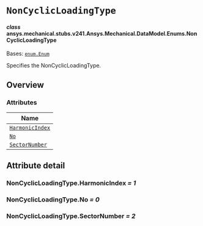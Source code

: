 # `NonCyclicLoadingType`

<a id="ansys.mechanical.stubs.v241.Ansys.Mechanical.DataModel.Enums.NonCyclicLoadingType"></a>

#### *class* ansys.mechanical.stubs.v241.Ansys.Mechanical.DataModel.Enums.NonCyclicLoadingType

Bases: [`enum.Enum`](https://docs.python.org/3/library/enum.html#enum.Enum)

Specifies the NonCyclicLoadingType.

<!-- !! processed by numpydoc !! -->

<a id="overview"></a>

## Overview

### Attributes

| Name |
| ---------------------------------------------------------- |
| [`HarmonicIndex`](#NonCyclicLoadingType.HarmonicIndex) |
| [`No`](#NonCyclicLoadingType.No) |
| [`SectorNumber`](#NonCyclicLoadingType.SectorNumber) |

<a id="attribute-detail"></a>

## Attribute detail

<a id="NonCyclicLoadingType.HarmonicIndex"></a>

### NonCyclicLoadingType.HarmonicIndex *= 1*

<a id="NonCyclicLoadingType.No"></a>

### NonCyclicLoadingType.No *= 0*

<a id="NonCyclicLoadingType.SectorNumber"></a>

### NonCyclicLoadingType.SectorNumber *= 2*


